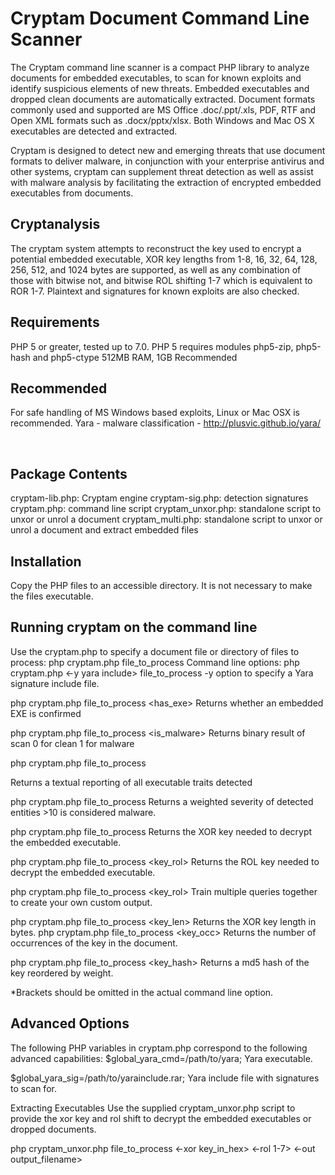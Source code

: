 # Cryptam Document Command Line Scanner

The Cryptam command line scanner is a compact PHP library to analyze documents for embedded executables, to scan for known exploits and identify suspicious elements of new threats. Embedded executables and dropped clean documents are automatically extracted.
Document formats commonly used and supported are MS Office .doc/.ppt/.xls, PDF, RTF and Open XML formats such as .docx/pptx/xlsx. Both Windows and Mac OS X executables are detected and extracted.

Cryptam is designed to detect new and emerging threats that use document formats to deliver malware, in conjunction with your enterprise antivirus and other systems, cryptam can supplement threat detection as well as assist with malware analysis by facilitating the extraction of encrypted embedded executables from documents.

## Cryptanalysis

The cryptam system attempts to reconstruct the key used to encrypt a potential embedded executable, XOR key lengths from 1-8, 16, 32, 64, 128, 256, 512, and 1024 bytes are supported, as well as any combination of those with bitwise not, and bitwise ROL shifting 1-7 which is equivalent to ROR 1-7. Plaintext and signatures for known exploits are also checked.

## Requirements

PHP 5 or greater, tested up to 7.0. PHP 5 requires modules php5-zip, php5-hash and php5-ctype
512MB RAM, 1GB Recommended

## Recommended

For safe handling of MS Windows based exploits, Linux or Mac OSX is recommended.
Yara - malware classification - http://plusvic.github.io/yara/

 
## Package Contents

cryptam-lib.php: Cryptam engine
cryptam-sig.php: detection signatures
cryptam.php: command line script
cryptam_unxor.php: standalone script to unxor or unrol a document
cryptam_multi.php: standalone script to unxor or unrol a document and extract embedded files

## Installation

Copy the PHP files to an accessible directory. It is not necessary to make the files executable.

## Running cryptam on the command line

Use the cryptam.php to specify a document file or directory of files to process:
php cryptam.php file_to_process
Command line options:
php cryptam.php <-y yara include> file_to_process
-y option to specify a Yara signature include file.

php cryptam.php file_to_process <has_exe>
Returns whether an embedded EXE is confirmed

php cryptam.php file_to_process <is_malware>
Returns binary result of scan 0 for clean 1 for malware

php cryptam.php file_to_process <summary>
Returns a textual reporting of all executable traits detected

php cryptam.php file_to_process <severity>
Returns a weighted severity of detected entities >10 is considered malware.

php cryptam.php file_to_process <key>
Returns the XOR key needed to decrypt the embedded executable.

php cryptam.php file_to_process <key_rol>
Returns the ROL key needed to decrypt the embedded executable.

php cryptam.php file_to_process <key> <key_rol>
Train multiple queries together to create your own custom output.

php cryptam.php file_to_process <key_len>
Returns the XOR key length in bytes.
php cryptam.php file_to_process <key_occ>
Returns the number of occurrences of the key in the document.

php cryptam.php file_to_process <key_hash>
Returns a md5 hash of the key reordered by weight.

*Brackets should be omitted in the actual command line option.

## Advanced Options

The following PHP variables in cryptam.php correspond to the following advanced capabilities:
$global_yara_cmd=/path/to/yara;  Yara executable.

$global_yara_sig=/path/to/yarainclude.rar;  Yara include file with signatures to scan for.

Extracting Executables
Use the supplied cryptam_unxor.php script to provide the xor key and rol shift to decrypt the embedded executables or dropped documents.

php cryptam_unxor.php file_to_process <-xor key_in_hex> <-rol 1-7> <-out output_filename>
